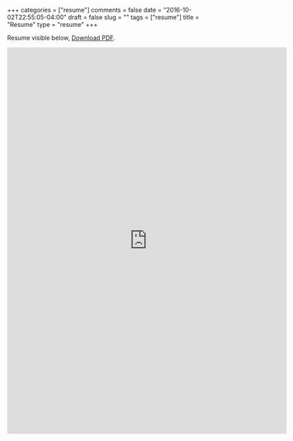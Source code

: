 +++
categories = ["resume"]
comments = false
date = "2016-10-02T22:55:05-04:00"
draft = false
slug = ""
tags = ["resume"]
title = "Resume"
type = "resume"
+++

Resume visible below, <a href="https://drive.google.com/file/d/10K82UV2uTGxjshff_-suJtjVs2SXJIVv">Download PDF</a>.

<iframe src="http://docs.google.com/gview?url=https://drive.google.com/file/d/10K82UV2uTGxjshff_-suJtjVs2SXJIVv&embedded=true" style="width:650px; height:900px;" frameborder="0"></iframe>
